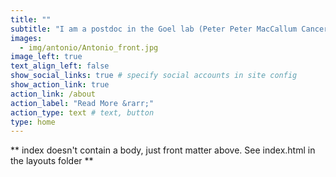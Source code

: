 ```yaml
---
title: ""
subtitle: "I am a postdoc in the Goel lab (Peter Peter MacCallum Cancer Centre, Melbourne, Australia)"
images:
  - img/antonio/Antonio_front.jpg
image_left: true
text_align_left: false
show_social_links: true # specify social accounts in site config
show_action_link: true
action_link: /about
action_label: "Read More &rarr;"
action_type: text # text, button
type: home
---
```


** index doesn't contain a body, just front matter above.
See index.html in the layouts folder **
